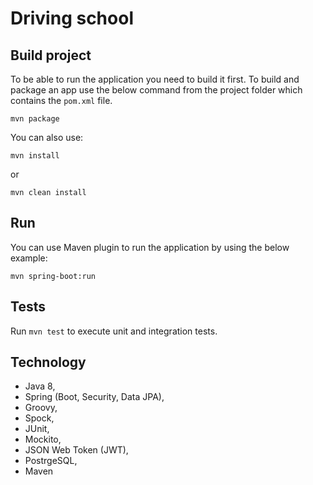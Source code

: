 # Driving school
## Build project

To be able to run the application you need to build it first. To build and package
an app use the below command from the project folder which contains the `pom.xml`
file.
```$xslt
mvn package
```
You can also use:
```$xslt
mvn install
```
or
```$xslt
mvn clean install
```
## Run
You can use Maven plugin to run the application by using the below example:
```$xslt
mvn spring-boot:run
```
## Tests
Run `mvn test` to execute unit and integration tests.
## Technology
* Java 8,
* Spring (Boot, Security, Data JPA),
* Groovy,
* Spock,
* JUnit,
* Mockito,
* JSON Web Token (JWT),
* PostrgeSQL,
* Maven